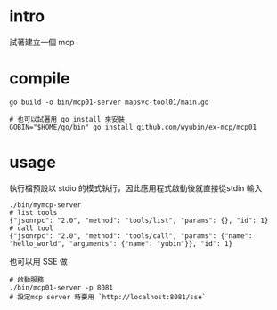 # intro
試著建立一個 mcp

# compile
```shell
go build -o bin/mcp01-server mapsvc-tool01/main.go

# 也可以試著用 go install 來安裝
GOBIN="$HOME/go/bin" go install github.com/wyubin/ex-mcp/mcp01
```

# usage
執行檔預設以 stdio 的模式執行，因此應用程式啟動後就直接從stdin 輸入

```shell
./bin/mymcp-server
# list tools
{"jsonrpc": "2.0", "method": "tools/list", "params": {}, "id": 1}
# call tool
{"jsonrpc": "2.0", "method": "tools/call", "params": {"name": "hello_world", "arguments": {"name": "yubin"}}, "id": 1}
```

也可以用 SSE 做

```shell
# 啟動服務
./bin/mcp01-server -p 8081
# 設定mcp server 時要用 `http://localhost:8081/sse`
```